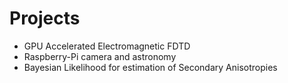 # Projects
- GPU Accelerated Electromagnetic FDTD
- Raspberry-Pi camera and astronomy
- Bayesian Likelihood for estimation of Secondary Anisotropies

